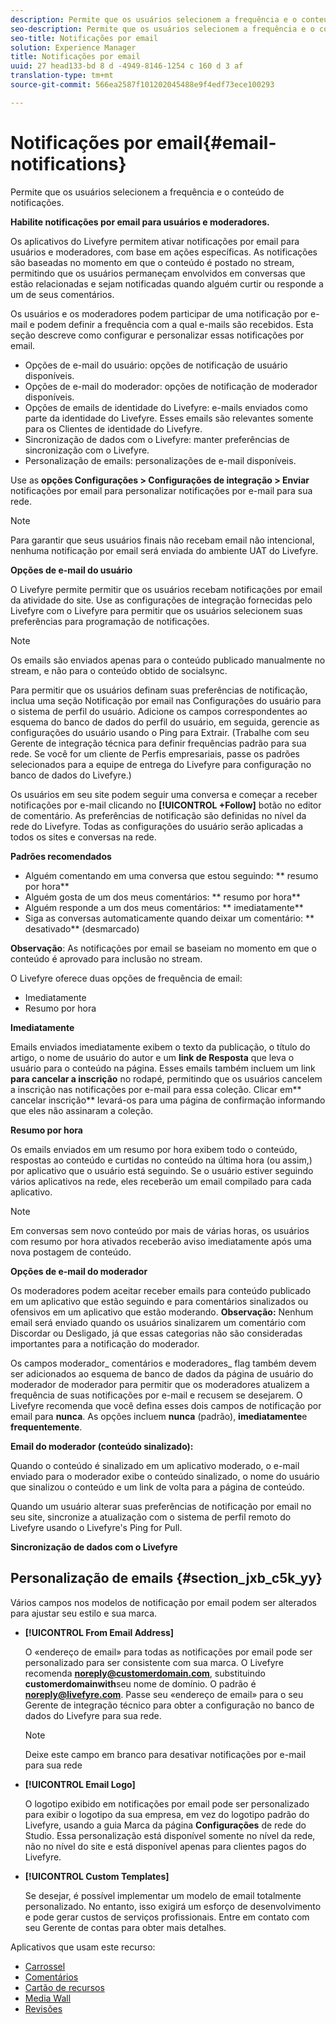 ```yaml
---
description: Permite que os usuários selecionem a frequência e o conteúdo de notificações.
seo-description: Permite que os usuários selecionem a frequência e o conteúdo de notificações.
seo-title: Notificações por email
solution: Experience Manager
title: Notificações por email
uuid: 27 head133-bd 8 d -4949-8146-1254 c 160 d 3 af
translation-type: tm+mt
source-git-commit: 566ea2587f101202045488e9f4edf73ece100293

---
```



# Notificações por email{#email-notifications}

Permite que os usuários selecionem a frequência e o conteúdo de notificações.

**Habilite notificações por email para usuários e moderadores.**

Os aplicativos do Livefyre permitem ativar notificações por email para usuários e moderadores, com base em ações específicas. As notificações são baseadas no momento em que o conteúdo é postado no stream, permitindo que os usuários permaneçam envolvidos em conversas que estão relacionadas e sejam notificadas quando alguém curtir ou responde a um de seus comentários.

Os usuários e os moderadores podem participar de uma notificação por e-mail e podem definir a frequência com a qual e-mails são recebidos. Esta seção descreve como configurar e personalizar essas notificações por email.

* Opções de e-mail do usuário: opções de notificação de usuário disponíveis.
* Opções de e-mail do moderador: opções de notificação de moderador disponíveis.
* Opções de emails de identidade do Livefyre: e-mails enviados como parte da identidade do Livefyre. Esses emails são relevantes somente para os Clientes de identidade do Livefyre.
* Sincronização de dados com o Livefyre: manter preferências de sincronização com o Livefyre.
* Personalização de emails: personalizações de e-mail disponíveis.

Use as **opções Configurações > Configurações de integração > Enviar** notificações por email para personalizar notificações por e-mail para sua rede.

>[!NOTE]
>
>Para garantir que seus usuários finais não recebam email não intencional, nenhuma notificação por email será enviada do ambiente UAT do Livefyre.

**Opções de e-mail do usuário**

O Livefyre permite permitir que os usuários recebam notificações por email da atividade do site. Use as configurações de integração fornecidas pelo Livefyre com o Livefyre para permitir que os usuários selecionem suas preferências para programação de notificações.

>[!NOTE]
>
>Os emails são enviados apenas para o conteúdo publicado manualmente no stream, e não para o conteúdo obtido de socialsync.

Para permitir que os usuários definam suas preferências de notificação, inclua uma seção Notificação por email nas Configurações do usuário para o sistema de perfil do usuário. Adicione os campos correspondentes ao esquema do banco de dados do perfil do usuário, em seguida, gerencie as configurações do usuário usando o Ping para Extrair. (Trabalhe com seu Gerente de integração técnica para definir frequências padrão para sua rede. Se você for um cliente de Perfis empresariais, passe os padrões selecionados para a equipe de entrega do Livefyre para configuração no banco de dados do Livefyre.)

Os usuários em seu site podem seguir uma conversa e começar a receber notificações por e-mail clicando no **[!UICONTROL +Follow]** botão no editor de comentário. As preferências de notificação são definidas no nível da rede do Livefyre. Todas as configurações do usuário serão aplicadas a todos os sites e conversas na rede.

**Padrões recomendados**

* Alguém comentando em uma conversa que estou seguindo: ** resumo por hora**
* Alguém gosta de um dos meus comentários: ** resumo por hora**
* Alguém responde a um dos meus comentários: ** imediatamente**
* Siga as conversas automaticamente quando deixar um comentário: ** desativado** (desmarcado)

**Observação**: As notificações por email se baseiam no momento em que o conteúdo é aprovado para inclusão no stream.

O Livefyre oferece duas opções de frequência de email:

* Imediatamente
* Resumo por hora

**Imediatamente**

Emails enviados imediatamente exibem o texto da publicação, o título do artigo, o nome de usuário do autor e um **link de Resposta** que leva o usuário para o conteúdo na página. Esses emails também incluem um link **para cancelar a inscrição** no rodapé, permitindo que os usuários cancelem a inscrição nas notificações por e-mail para essa coleção. Clicar em** cancelar inscrição** levará-os para uma página de confirmação informando que eles não assinaram a coleção.

**Resumo por hora**

Os emails enviados em um resumo por hora exibem todo o conteúdo, respostas ao conteúdo e curtidas no conteúdo na última hora (ou assim,) por aplicativo que o usuário está seguindo. Se o usuário estiver seguindo vários aplicativos na rede, eles receberão um email compilado para cada aplicativo.

>[!NOTE]
>
>Em conversas sem novo conteúdo por mais de várias horas, os usuários com resumo por hora ativados receberão aviso imediatamente após uma nova postagem de conteúdo.

**Opções de e-mail do moderador**

Os moderadores podem aceitar receber emails para conteúdo publicado em um aplicativo que estão seguindo e para comentários sinalizados ou ofensivos em um aplicativo que estão moderando. **Observação:** Nenhum email será enviado quando os usuários sinalizarem um comentário com Discordar ou Desligado, já que essas categorias não são consideradas importantes para a notificação do moderador.

Os campos moderador_ comentários e moderadores_ flag também devem ser adicionados ao esquema de banco de dados da página de usuário do moderador de moderador para permitir que os moderadores atualizem a frequência de suas notificações por e-mail e recusem se desejarem. O Livefyre recomenda que você defina esses dois campos de notificação por email para **nunca**. As opções incluem **nunca** (padrão), **imediatamente**e **frequentemente**.

**Email do moderador (conteúdo sinalizado):**

Quando o conteúdo é sinalizado em um aplicativo moderado, o e-mail enviado para o moderador exibe o conteúdo sinalizado, o nome do usuário que sinalizou o conteúdo e um link de volta para a página de conteúdo.

Quando um usuário alterar suas preferências de notificação por email no seu site, sincronize a atualização com o sistema de perfil remoto do Livefyre usando o Livefyre's Ping for Pull.

**Sincronização de dados com o Livefyre**

## Personalização de emails {#section_jxb_c5k_yy}

Vários campos nos modelos de notificação por email podem ser alterados para ajustar seu estilo e sua marca.

* **[!UICONTROL From Email Address]**

   O «endereço de email» para todas as notificações por email pode ser personalizado para ser consistente com sua marca. O Livefyre recomenda **noreply@customerdomain.com**, substituindo **customerdomainwith**seu nome de domínio. O padrão é **noreply@livefyre.com**. Passe seu «endereço de email» para o seu Gerente de integração técnico para obter a configuração no banco de dados do Livefyre para sua rede.

   >[!NOTE]
   >
   >Deixe este campo em branco para desativar notificações por e-mail para sua rede

* **[!UICONTROL Email Logo]**

   O logotipo exibido em notificações por email pode ser personalizado para exibir o logotipo da sua empresa, em vez do logotipo padrão do Livefyre, usando a guia Marca da página **Configurações** de rede do Studio. Essa personalização está disponível somente no nível da rede, não no nível do site e está disponível apenas para clientes pagos do Livefyre.

* **[!UICONTROL Custom Templates]**

   Se desejar, é possível implementar um modelo de email totalmente personalizado. No entanto, isso exigirá um esforço de desenvolvimento e pode gerar custos de serviços profissionais. Entre em contato com seu Gerente de contas para obter mais detalhes.



Aplicativos que usam este recurso:

* [Carrossel](/help/using/c-about-apps/c-carousel-app/c-carousel-app.md#c_carousel_app)
* [Comentários](/help/using/c-about-apps/c-comments/c-comments.md)
* [Cartão de recursos](/help/using/c-about-apps/c-feature-card-app/c-feature-card-app.md#c_feature_card_app)
* [Media Wall](/help/using/c-about-apps/c-media-wall-app/c-media-wall-app.md#c_media_wall_app)
* [Revisões](/help/using/c-about-apps/c-reviews-app/c-reviews-app.md#c_reviews_app)

